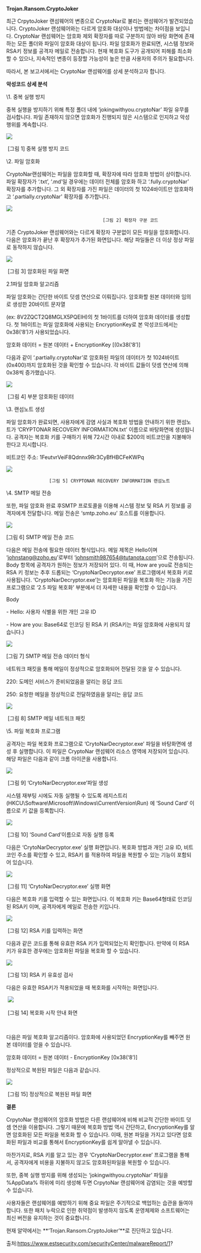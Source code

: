 **Trojan.Ransom.CryptoJoker**



최근 CrpytoJoker 랜섬웨어의 변종으로 CryptoNar로 불리는 랜섬웨어가 발견되었습니다. CryptoJoker 랜섬웨어와는 다르게 암호화 대상이나 방법에는 차이점을 보입니다. CryptoNar 랜섬웨어는 암호화 제외 확장자를 따로 구분하지 않아 바탕 화면에 존재하는 모든 폴더와 파일이 암호화 대상이 됩니다. 파일 암호화가 완료되면, 시스템 정보와 RSA키 정보를 공격자 메일로 전송합니다. 현재 복호화 도구가 공개되어 피해를 최소화할 수 있으나, 지속적인 변종이 등장할 가능성이 높은 만큼 사용자의 주의가 필요합니다. 



따라서, 본 보고서에서는 CryptoNar 랜섬웨어를 상세 분석하고자 합니다. 





**악성코드 상세 분석**



\1. 중복 실행 방지

중복 실행을 방지하기 위해 특정 폴더 내에 ‘jokingwithyou.cryptoNar’ 파일 유무를 검사합니다. 파일 존재하지 않으면 암호화가 진행되지 않은 시스템으로 인지하고 악성 행위를 계속합니다. 

  

![](https://t1.daumcdn.net/cfile/tistory/993B7F345B9B972632)

​									[그림 1] 중복 실행 방지 코드





\2. 파일 암호화

CryptoNar랜섬웨어는 파일을 암호화할 때, 확장자에 따라 암호화 방법이 상이합니다. 파일 확장자가 ‘.txt’, ‘.md’일 경우에는 데이터 전체를 암호화 하고 ‘.fully.cryptoNar’ 확장자를 추가합니다. 그 외 확장자를 가진 파일은 데이터의 첫 1024바이트만 암호화하고 ‘.partially.cryptoNar' 확장자를 추가합니다. 

![](https://t1.daumcdn.net/cfile/tistory/992BE5365B9B972612)

 										[그림 2] 확장자 구분 코드



기존 CryptoJoker 랜섬웨어와는 다르게 확장자 구분없이 모든 파일을 암호화합니다. 다음은 암호화가 끝난 후 확장자가 추가된 화면입니다. 해당 파일들은 더 이상 정상 파일로 동작하지 않습니다. 

![](https://t1.daumcdn.net/cfile/tistory/998048495B9B972609)

​									[그림 3] 암호화된 파일 화면



2.1파일 암호화 알고리즘

파일 암호화는 간단한 바이트 덧셈 연산으로 이뤄집니다. 암호화할 원본 데이터와 임의로 생성한 20바이트 문자열 

(ex: 8V2ZQCT2Q8MGLX5PQEIH)의 첫 1바이트를 더하여 암호화 데이터를 생성합다. 첫 1바이트는 파일 암호화에 사용되는 EncryptionKey로 본 악성코드에서는 0x38(‘8’)가 사용되었습니다. 



암호화 데이터 = 원본 데이터 + EncryptionKey [(0x38(‘8’)]



다음과 같이 ‘.partially.cryptoNar’로 암호화된 파일의 데이터가 첫 1024바이트(0x400)까지 암호화된 것을 확인할 수 있습니다. 각 바이트 값들이 덧셈 연산에 의해 0x38씩 증가했습니다.

![](https://t1.daumcdn.net/cfile/tistory/99BC1C4A5B9B97260B)

​									[그림 4] 부분 암호화된 데이터

  

\3. 랜섬노트 생성

파일 암호화가 완료되면, 사용자에게 감염 사실과 복호화 방법을 안내하기 위한 랜섬노트가 ‘CRYPTONAR RECOVERY INFORMATION.txt’ 이름으로 바탕화면에 생성됩니다. 공격자는 복호화 키를 구매하기 위해 72시간 이내로 $200의 비트코인을 지불해야 한다고 지시합니다. 

  

비트코인 주소: 1FeutvrVeiF8Qdnnx9Rr3CyBfHBCFeKWPq

  

![](https://t1.daumcdn.net/cfile/tistory/99EB5A4E5B9B972603)

 					[그림 5] CRYPTONAR RECOVERY INFORMATION 랜섬노트

  

\4. SMTP 메일 전송 



또한, 파일 암호화 완료 후SMTP 프로토콜을 이용해 시스템 정보 및 RSA 키 정보를 공격자에게 전달합니다. 메일 전송은 ‘smtp.zoho.eu’ 호스트를 이용합니다. 

![](https://t1.daumcdn.net/cfile/tistory/9954F8485B9B972606)

[그림 6] SMTP 메일 전송 코드



다음은 메일 전송에 필요한 데이터 형식입니다. 메일 제목은 Hello이며 ‘johnstang@zoho.eu’로부터 ‘johnsmith987654@tutanota.com’으로 전송됩니다. Body 항목에 공격자가 원하는 정보가 저장되어 있다. 이 때, How are you로 전송되는 RSA 키 정보는 추후 드롭되는 ‘CryptoNarDecryptor.exe’ 프로그램에서 복호화 키로 사용됩니다. ‘CryptoNarDecryptor.exe’는 암호화된 파일을 복호화 하는 기능을 가진 프로그램으로 ‘2.5 파일 복호화’ 부분에서 더 자세한 내용을 확인할 수 있습니다.



Body

\- Hello: 사용자 식별을 위한 개인 고유 ID 

\- How are you: Base64로 인코딩 된 RSA 키 (RSA키는 파일 암호화에 사용되지 않습니다.)

![](https://t1.daumcdn.net/cfile/tistory/994C324C5B9B97260F)

[그림 7] SMTP 메일 전송 데이터 형식



네트워크 패킷을 통해 메일이 정상적으로 암호화되어 전달된 것을 알 수 있습니다. 



220: 도메인 서비스가 준비되었음을 알리는 응답 코드

250: 요청한 메일을 정상적으로 전달하였음을 알리는 응답 코드

![](https://t1.daumcdn.net/cfile/tistory/995A3E475B9B972605)

​								[그림 8] SMTP 메일 네트워크 패킷





\5. 파일 복호화 프로그램

공격자는 파일 복호화 프로그램으로 ‘CrytoNarDecryptor.exe’ 파일을 바탕화면에 생성 후 실행합니다. 이 파일은 CryptoNar 랜섬웨어 리소스 영역에 저장되어 있습니다. 해당 파일은 다음과 같이 크롬 아이콘을 사용합니다.

![](https://t1.daumcdn.net/cfile/tistory/990A124F5B9B972614)

​							[그림 9] ‘CrytoNarDecryptor.exe’파일 생성

  

시스템 재부팅 시에도 자동 실행될 수 있도록 레지스트리(HKCU\Software\Microsoft\Windows\CurrentVersion\Run) 에 ‘Sound Card’ 이름으로 키 값을 등록합니다.

  

![](https://t1.daumcdn.net/cfile/tistory/99B737365B9B972605)

​						[그림 10] ‘Sound Card’이름으로 자동 실행 등록

  

다음은 ‘CrytoNarDecryptor.exe’ 실행 화면입니다. 복호화 방법과 개인 고유 ID, 비트코인 주소를 확인할 수 있고, RSA키 를 적용하여 파일을 복원할 수 있는 기능이 포함되어 있습니다.

  

![](https://t1.daumcdn.net/cfile/tistory/991FD53E5B9B972636)

​							[그림 11] ‘CrytoNarDecryptor.exe’ 실행 화면

  

다음은 복호화 키를 입력할 수 있는 화면입니다. 이 복호화 키는 Base64형태로 인코딩 된 RSA키 이며, 공격자에게 메일로 전송한 키입니다.

![](https://t1.daumcdn.net/cfile/tistory/99C68A4F5B9B97261A)

​									[그림 12] RSA 키를 입력하는 화면

  

다음과 같은 코드를 통해 유효한 RSA 키가 입력되었는지 확인합니다. 만약에 이 RSA 키가 유효한 경우에는 암호화된 파일을 복호화 할 수 있습니다. 

![](https://t1.daumcdn.net/cfile/tistory/99C3C9425B9B972629)

​										[그림 13] RSA 키 유효성 검사



다음은 유효한 RSA키가 적용되었을 때 복호화를 시작하는 화면입니다. 

​										 ![](https://t1.daumcdn.net/cfile/tistory/994BEA4C5B9B97260F)

​									[그림 14] 복호화 시작 안내 화면

 

다음은 파일 복호화 알고리즘이다. 암호화에 사용되었던 EncryptionKey를 빼주면 원본 데이터를 얻을 수 있습니다. 



암호화 데이터 = 원본 데이터 - EncryptionKey [0x38(‘8’)]



정상적으로 복원된 파일은 다음과 같습니다. 

![](https://t1.daumcdn.net/cfile/tistory/997E4F505B9B972627)

​							[그림 15] 정상적으로 복원된 파일 화면

  

  

**결론**



CrpytoNar 랜섬웨어의 암호화 방법은 다른 랜섬웨어에 비해 비교적 간단한 바이트 덧셈 연산을 이용합니다. 그렇기 때문에 복호화 방법 역시 간단하고, EncryptionKey를 알면 암호화된 모든 파일을 복호화 할 수 있습니다. 이때, 원본 파일을 가지고 있다면 암호화된 파일과 비교를 통해서 EncryptionKey를 쉽게 알아낼 수 있습니다. 



마찬가지로, RSA 키를 알고 있는 경우 ‘CryptoNarDecryptor.exe’ 프로그램을 통해서, 공격자에게 비용을 지불하지 않고도 암호화된파일을 복원할 수 있습니다.



또한, 중복 실행 방지를 위해 생성되는 ‘jokingwithyou.cryptoNar’ 파일을 %AppData% 하위에 미리 생성해 두면 CrpytoNar 랜섬웨어에 감염되는 것을 예방할 수 있습니다.  



사용자들은 랜섬웨어를 예방하기 위해 중요 파일은 주기적으로 백업하는 습관을 들여야 합니다. 또한 패치 누락으로 인한 취약점이 발생하지 않도록 운영체제와 소프트웨어는 최신 버전을 유지하는 것이 중요합니다. 



현재 알약에서는 **‘Trojan.Ransom.CryptoJoker’**로 진단하고 있습니다. 



출처:https://www.estsecurity.com/securityCenter/malwareReport/1?